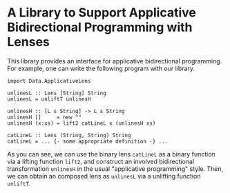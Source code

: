A Library to Support Applicative Bidirectional Programming with Lenses
======================================================================


This library provides an interface for applicative bidirectional programming.
For example, one can write the following program with our library.

~~~~~~~~~~~~~~~.haskell
import Data.ApplicativeLens

unlinesL :: Lens [String] String
unlinesL = unliftT unlinesH 

unlinesH :: [L s String] -> L s String
unlinesH []     = new ""
unlinesH (x:xs) = lift2 catLineL x (unlinesH xs)

catLineL :: Lens (String, String) String
catLineL = ... {- some appropriate definition -} ...
~~~~~~~~~~~~~~~~~~~~~~~

As you can see, we can use the binary lens `catLineL` as a binary
function via a lifting function `lift2`, and construct an involved
bidirectional transformation `unlinesH` in the usual "applicative
programming" style. Then, we can obtain an composed lens as `unlinesL`
via a unlifting function `unliftT`.



